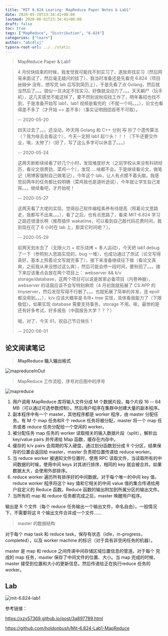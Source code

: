 ```yaml
---
title: "MIT 6.824 Learing: MapReduce Paper Notes & Lab1"
date: 2020-05-20T23:34:41+08:00
lastmod: 2020-06-01T23:34:41+08:00
draft: false
toc: true
tags: ["MapReduce", "Distribution", "6.824"]
categories: ["learn"]
author: "abcdlsj"
typora-root-url: ../../static
---
```

>  MapReduce Paper & Lab1

<!--more-->

> 4 月份快结束的时候，我发觉我可能找不到实习了，遂放弃找实习（然后网易来面试了，然后毫无疑问的挂了），我当时准备还是先看完 6.824（项目 ~~比较少~~ 没有，想写完 lab 后写到简历上），于是先看了点 Golang，然后就没然后了。。。貌似一旦决定不找实习，好像就没动力了。。。天天躺尸（玩手机），这几天感觉不能这样了，要不然别说秋招找工作了，明年春招也找不到，于是准备开始写 lab1，lab1 视频是看完的（不就一个吗。。。），论文也看得差不多了（才开始 == 差不多）（事实证明囫囵吞枣不可取）。
>
> -\- 2020-05-20
>
> 四天过去了。。。还没动，昨天用 Golang 和 C++ 分别 ~~写~~ 抄了个遗传算法（？我为啥去会看这个），今天一定把 lab1 起个头！！！（下午还要交作业，唉，太惨了）（好了，写了这么多字可以休息了。。。）
>
> -\- 2020-05-24
>
> 这两天断断续续看了好几个小时，发现难度好大（之前学校从来没有科研经历，看论文很费劲，菜鸡一个），发现.....啥都不会。于是继续看论文，做笔记（用博客强制自己做笔记），今年这个 lab，让人有点摸不着头脑，我感觉前两年的任务都比较明确（菜鸡我也是道听途说），今年就让学生自己发挥。。。继续看吧，才开始呢！
>
> -\- 2020-05-27
>
> 这两天看了大佬的实现，觉得自己软件编程素养有待提高（照着论文思路走，我都写不出来。。。），看了之后，也有点思路了，看来 MIT-6.824 学习之路还很漫长啊（推荐插件 wakatime，可以看到自己敲代码花费时间，我到现在花了 6 小时在 lab 上，那其它时间呢？）。
>
> -- 2020-05-29
>
> 前两天划水去了（无限火力 + 欢乐烧烤 + 多人运动），今天把 lab1 debug 了一下（参照别人思路实现的，bug 一堆），也成功通过了测试（论文写得真好，基本上照着论文写就完事了），接下来准备继续往下做（看论文真爽，之前我从来没想过这么爽），然后可能会停一段时间，要秋招了。。。接下来应该重点会放在两个项目上： webserver && k/v storage/database，这两个项目可以说是居家必备项目（内卷神器），webserver 的话我应该不会写特别麻烦（4 月初我就拓展了 CS:APP 的 tinyserver，然后发现写得不行删了。。。也就拓展了简单的并发，连 epoll 都没用到。。。），k/v 应该大概率是 B/B+ tree 实现，具体看我能力了（下限极低），如果实现 database 需要支持事务，storage 不用。唉，最惨的是还有好多考试，好多报告（中国报告大学？？？）
>
> 哦，对了，今天 61，祝自己节日快乐！
>
> -\- 2020-06-01

## 论文阅读笔记

>  **MapReduce 输入输出格式**

![mapreduceInOut](/img/kvValues.png)

> MapReduce 工作流程，序号对应图中的序号

![mapreduce](/img/mapreduce.png)

1. 用户调用 MapReduce 库将输入文件分成  M 个数据片段，每个片段 16 -- 64 MB（可以通过可选参数控制）。然后用户程序在集群中创建大量的副本程序。
2. 副本程序中有一个 master，其他程序都是 worker 程序，由 master 分配任务。有 M 个 map 任务和R 个 reduce 任务将被分配，master 将一个 map 任务或者 reduce 任务分配给一个空闲的 worker。
3. 被分配任务 map 任务的 worker 读取相关的输入数据片段（split），解析出  key/value pairs 并传递给 Map 函数，缓存在内存中。
4. 缓存的 k/v pairs 会周期的写入硬盘，通过划分函数划分成 R 个分区，结果保存的位置会返回给 master，master 负责把位置传递给 reduce worker。
5. 当 reduce worker 被通知文件位置时，使用 RPC 读取文件，当读取所有的中间数据的时候，使用中间 keys 对其进行排序，相同的 key 就会被合并。如果数据太大，会使用外部排序。
6. reduce worker 遍历所有排序好的中间数据，对于每个唯一的中间 key 值，reduce worker 程序将这个 key 值和它相关的中间 value 值的集合传递给用户自定义的 Reduce 函数。Reduce 函数的输出附加到所属分区的输出文件。
7. 当所有的  map 和 reduce 任务都完成之后，master 唤醒用户程序。

输出是 R 个文件（每个 reduce 任务输出一个输出文件，命名自由）。一般情况下，不需要将这 R 个输出文件合并成一个文件......

> master 的数据结构

对于每个 map task 和 reduce task，保存有状态（idle，in-progress，completed），以及 worker machine 的标识（对于具有非空闲任务的机器）。

master 是 map 和 reduce 之间传递中间存储区域位置信息的管道。对于每个 完成的 map 任务，master 保存了中间文件的位置、大小。当 map 完成的时候，master 接受到位置和大小的更新信息，然后传递给正在执行reduce 任务的 worker。

## Lab

![mit-6.824-lab1](/img/mit-6.824-lab1-sc.png)

参考链接：

https://xzy57369.github.io/post/3a897789.html

https://github.com/holdonbush/Mit-6.824-Lab1-MapReduce

